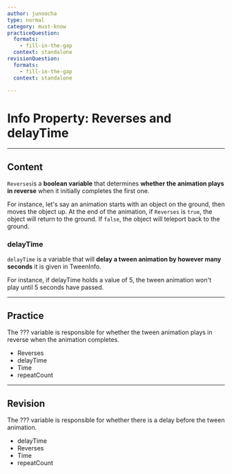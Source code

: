 ```yaml
---
author: junoocha
type: normal
category: must-know
practiceQuestion:
  formats:
    - fill-in-the-gap
  context: standalone
revisionQuestion:
  formats:
    - fill-in-the-gap
  context: standalone

---
```


# Info Property: Reverses and delayTime
---
## Content

`Reverses`is a **boolean variable** that determines **whether the animation plays in reverse** when it initially completes the first one. 

For instance, let's say an animation starts with an object on the ground, then moves the object up. At the end of the animation, if `Reverses` is `true`, the object will return to the ground. If `false`, the object will teleport back to the ground.

### delayTime
`delayTime` is a variable that will **delay a tween animation by however many seconds** it is given in TweenInfo. 

For instance, if delayTime holds a value of 5, the tween animation won't play until 5 seconds have passed.

---

## Practice
The ??? variable is responsible for whether the tween animation plays in reverse when the animation completes.

- Reverses
- delayTime
- Time
- repeatCount
---

## Revision
The ??? variable is responsible for whether there is a delay before the tween animation.

- delayTime
- Reverses
- Time
- repeatCount